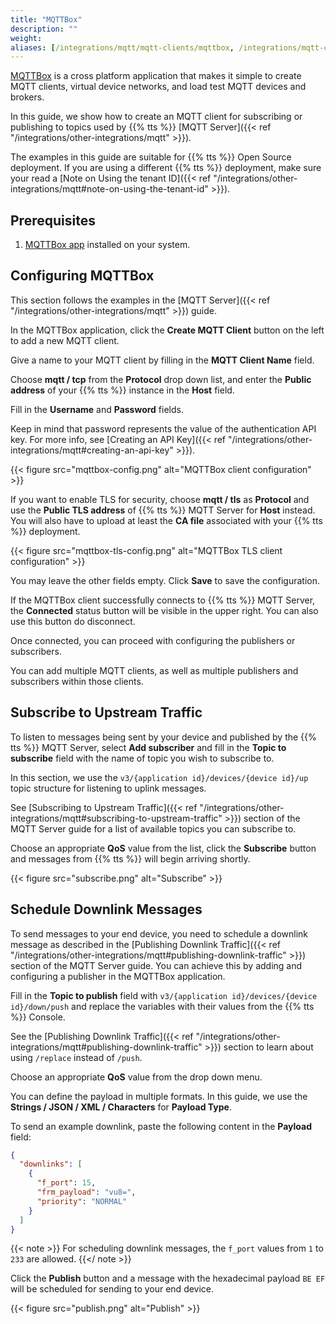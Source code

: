 ```yaml
---
title: "MQTTBox"
description: ""
weight:
aliases: [/integrations/mqtt/mqtt-clients/mqttbox, /integrations/mqtt-clients/mqttbox/]
---
```


[MQTTBox](http://workswithweb.com/mqttbox.html) is a cross platform application that makes it simple to create MQTT clients, virtual device networks, and load test MQTT devices and brokers.

<!--more-->

In this guide, we show how to create an MQTT client for subscribing or publishing to topics used by {{% tts %}} [MQTT Server]({{< ref "/integrations/other-integrations/mqtt" >}}).

The examples in this guide are suitable for {{% tts %}} Open Source deployment. If you are using a different {{% tts %}} deployment, make sure your read a [Note on Using the tenant ID]({{< ref "/integrations/other-integrations/mqtt#note-on-using-the-tenant-id" >}}).

## Prerequisites

1. [MQTTBox app](http://workswithweb.com/html/mqttbox/downloads.html) installed on your system.

## Configuring MQTTBox

This section follows the examples in the [MQTT Server]({{< ref "/integrations/other-integrations/mqtt" >}}) guide.

In the MQTTBox application, click the **Create MQTT Client** button on the left to add a new MQTT client.

Give a name to your MQTT client by filling in the **MQTT Client Name** field.

Choose **mqtt / tcp** from the **Protocol** drop down list, and enter the **Public address** of your {{% tts %}} instance in the **Host** field.

Fill in the **Username** and **Password** fields.

Keep in mind that password represents the value of the authentication API key. For more info, see [Creating an API Key]({{< ref "/integrations/other-integrations/mqtt#creating-an-api-key" >}}).

{{< figure src="mqttbox-config.png" alt="MQTTBox client configuration" >}}

If you want to enable TLS for security, choose **mqtt / tls** as **Protocol** and use the **Public TLS address** of {{% tts %}} MQTT Server for **Host** instead. You will also have to upload at least the **CA file** associated with your {{% tts %}} deployment.

{{< figure src="mqttbox-tls-config.png" alt="MQTTBox TLS client configuration" >}}

You may leave the other fields empty. Click **Save** to save the configuration.

If the MQTTBox client successfully connects to {{% tts %}} MQTT Server, the **Connected** status button will be visible in the upper right. You can also use this button do disconnect.

Once connected, you can proceed with configuring the publishers or subscribers.

You can add multiple MQTT clients, as well as multiple publishers and subscribers within those clients.

## Subscribe to Upstream Traffic

To listen to messages being sent by your device and published by the {{% tts %}} MQTT Server, select **Add subscriber** and fill in the **Topic to subscribe** field with the name of topic you wish to subscribe to.

In this section, we use the `v3/{application id}/devices/{device id}/up` topic structure for listening to uplink messages.

See [Subscribing to Upstream Traffic]({{< ref "/integrations/other-integrations/mqtt#subscribing-to-upstream-traffic" >}}) section of the MQTT Server guide for a list of available topics you can subscribe to.

Choose an appropriate **QoS** value from the list, click the **Subscribe** button and messages from {{% tts %}} will begin arriving shortly.

{{< figure src="subscribe.png" alt="Subscribe" >}}

## Schedule Downlink Messages

To send messages to your end device, you need to schedule a downlink message as described in the [Publishing Downlink Traffic]({{< ref "/integrations/other-integrations/mqtt#publishing-downlink-traffic" >}}) section of the MQTT Server guide. You can achieve this by adding and configuring a publisher in the MQTTBox application.

Fill in the **Topic to publish** field with `v3/{application id}/devices/{device id}/down/push` and replace the variables with their values from the {{% tts %}} Console.

See the [Publishing Downlink Traffic]({{< ref "/integrations/other-integrations/mqtt#publishing-downlink-traffic" >}}) section to learn about using `/replace` instead of `/push`.

Choose an appropriate **QoS** value from the drop down menu.

You can define the payload in multiple formats. In this guide, we use the **Strings / JSON / XML / Characters** for **Payload Type**.

To send an example downlink, paste the following content in the **Payload** field:

```json
{
  "downlinks": [
    {
      "f_port": 15,
      "frm_payload": "vu8=",
      "priority": "NORMAL"
    }
  ]
}
```

{{< note >}} For scheduling downlink messages, the `f_port` values from `1` to `233` are allowed. {{</ note >}}

Click the **Publish** button and a message with the hexadecimal payload `BE EF` will be scheduled for sending to your end device.

{{< figure src="publish.png" alt="Publish" >}}
